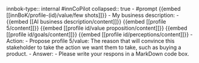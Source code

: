 innbok-type:: internal
#innCoPilot
collapsed:: true
	- #prompt {{embed [[innBoK/profile-(id)/value/few shots]]}}
		- My business description:
		- {{embed [[AI business description/content]]}} {{embed [[profile 5/content]]}} {{embed [[profile id/value proposition/content]]}} {{embed [[profile id/goals/content]]}} {{embed [[profile id/perceptions/content]]}}
		- Action:
		- Propose profile 5/value: The reason that will convince this stakeholder to take the action we want them to take, such as buying a product.
		- Answer:
		- Please write your respons in a MarkDown code box.




